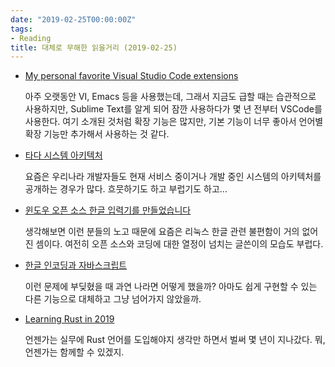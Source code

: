 ```yaml
---
date: "2019-02-25T00:00:00Z"
tags:
- Reading
title: 대체로 무해한 읽을거리 (2019-02-25)
---
```


- [My personal favorite Visual Studio Code extensions](https://medium.freecodecamp.org/visual-studio-code-extensions-ff7f29b71341)

  아주 오랫동안 VI, Emacs 등을 사용했는데, 그래서 지금도 급할 때는 습관적으로 사용하지만, Sublime Text를 알게 되어 잠깐 사용하다가 몇 년 전부터 VSCode를 사용한다. 여기 소개된 것처럼 확장 기능은 많지만, 기본 기능이 너무 좋아서 언어별 확장 기능만 추가해서 사용하는 것 같다.

- [타다 시스템 아키텍처](http://engineering.vcnc.co.kr/2019/01/tada-system-architecture/)

  요즘은 우리나라 개발자들도 현재 서비스 중이거나 개발 중인 시스템의 아키텍처를 공개하는 경우가 많다. 흐뭇하기도 하고 부럽기도 하고...

- [윈도우 오픈 소스 한글 입력기를 만들었습니다](https://kldp.org/node/161067)

  생각해보면 이런 분들의 노고 때문에 요즘은 리눅스 한글 관련 불편함이 거의 없어진 셈이다. 여전히 오픈 소스와 코딩에 대한 열정이 넘치는 글쓴이의 모습도 부럽다.

- [한글 인코딩과 자바스크립트](https://github.com/moonformeli/TIL/blob/master/hangul_unicode.md)

  이런 문제에 부딪혔을 때 과연 나라면 어떻게 했을까? 아마도 쉽게 구현할 수 있는 다른 기능으로 대체하고 그냥 넘어가지 않았을까.

- [Learning Rust in 2019](https://www.ragona.com/posts/learning_rust_2019)

  언젠가는 실무에 Rust 언어를 도입해야지 생각만 하면서 벌써 몇 년이 지나갔다. 뭐, 언젠가는 함께할 수 있겠지.